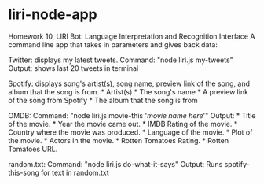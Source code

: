 # liri-node-app
Homework 10, LIRI Bot: Language Interpretation and Recognition Interface
A command line app that takes in parameters and gives back data:


Twitter: displays my latest tweets.
  Command: "node liri.js my-tweets" 
  Output: shows last 20 tweets in terminal


Spotify: displays song's artist(s), song name, preview link of the song, and album that the song is from. 
           * Artist(s)
           * The song's name
           * A preview link of the song from Spotify
           * The album that the song is from

OMDB:
  Command: "node liri.js movie-this '*movie name here*'"
  Output:  * Title of the movie.
           * Year the movie came out.
           * IMDB Rating of the movie.
           * Country where the movie was produced.
           * Language of the movie.
           * Plot of the movie.
           * Actors in the movie.
           * Rotten Tomatoes Rating.
           * Rotten Tomatoes URL.

random.txt:
  Command: "node liri.js do-what-it-says"
  Output: Runs spotify-this-song for text in random.txt



